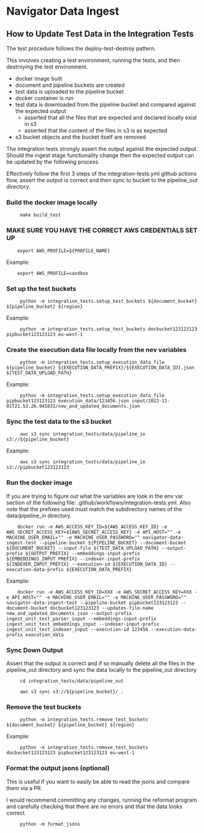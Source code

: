 # Navigator Data Ingest

## How to Update Test Data in the Integration Tests

The test procedure follows the deploy-test-destroy pattern.

This involves creating a test environment, running the tests, and then destroying the test environment.
- docker image built
- document and pipeline buckets are created
- test data is uploaded to the pipeline bucket
- docker container is run
- test data is downloaded from the pipeline bucket and compared against the expected output
  - asserted that all the files that are expected and declared locally exist in s3
  - asserted that the content of the files in s3 is as expected
- s3 bucket objects and the bucket itself are removed

The integration tests strongly assert the output against the expected output. Should the ingest stage functionality change then the expected output can be updated by the following process.

Effectively follow the first 3 steps of the integration-tests.yml github actions flow, assert the output is correct and then sync to bucket to the pipeline_out directory.

[//]: # (TODO: Build these steps into a bash script or something)

### Build the docker image locally

```shell
     make build_test
```

### MAKE SURE YOU HAVE THE CORRECT AWS CREDENTIALS SET UP

```shell
    export AWS_PROFILE=${PROFILE_NAME}
```

Example:

```shell
    export AWS_PROFILE=sandbox
```

### Set up the test buckets

```shell
     python -m integration_tests.setup_test_buckets ${document_bucket} ${pipeline_bucket} ${region}
```

Example:

```shell
     python -m integration_tests.setup_test_buckets docbucket123123123 pipbucket123123123 eu-west-1
```

### Create the execution data file locally from the nev variables

```shell
     python -m integration_tests.setup_execution_data_file ${pipeline_bucket} ${EXECUTION_DATA_PREFIX}/${EXECUTION_DATA_ID}.json ${TEST_DATA_UPLOAD_PATH}
```

Example:

```shell
     python -m integration_tests.setup_execution_data_file pipbucket123123123 execution_data/123456.json input/2022-11-01T21.53.26.945831/new_and_updated_documents.json
```

### Sync the test data to the s3 bucket

```shell
     aws s3 sync integration_tests/data/pipeline_in s3://${pipeline_bucket}
```

Example:

```shell
     aws s3 sync integration_tests/data/pipeline_in s3://pipbucket123123123
```

### Run the docker image

If you are trying to figure out what the variables are look in the env var section of the following file: .github/workflows/integration-tests.yml. Also note that the prefixes used must match the subdirectory names of the data/pipeline_in directory.

```shell
    docker run -e AWS_ACCESS_KEY_ID=${AWS_ACCESS_KEY_ID} -e AWS_SECRET_ACCESS_KEY=${AWS_SECRET_ACCESS_KEY} -e API_HOST="" -e MACHINE_USER_EMAIL="" -e MACHINE_USER_PASSWORD="" navigator-data-ingest-test --pipeline-bucket ${PIPELINE_BUCKET} --document-bucket ${DOCUMENT_BUCKET} --input-file ${TEST_DATA_UPLOAD_PATH} --output-prefix ${OUTPUT_PREFIX} --embeddings-input-prefix ${EMBEDDINGS_INPUT_PREFIX} --indexer-input-prefix ${INDEXER_INPUT_PREFIX} --execution-id ${EXECUTION_DATA_ID} --execution-data-prefix ${EXECUTION_DATA_PREFIX}
```

Example:

```shell
    docker run -e AWS_ACCESS_KEY_ID=XXX -e AWS_SECRET_ACCESS_KEY=XXX -e API_HOST="" -e MACHINE_USER_EMAIL="" -e MACHINE_USER_PASSWORD="" navigator-data-ingest-test --pipeline-bucket pipbucket123123123 --document-bucket docbucket123123123 --updates-file-name new_and_updated_documents.json --output-prefix ingest_unit_test_parser_input --embeddings-input-prefix ingest_unit_test_embeddings_input --indexer-input-prefix ingest_unit_test_indexer_input --execution-id 123456 --execution-data-prefix execution_data
```

### Sync Down Output

Assert that the output is correct and if so manually delete all the files in the pipeline_out directory and sync the data locally to the pipeline_out directory

```shell
     cd integration_tests/data/pipeline_out

     aws s3 sync s3://${pipeline_bucket}/ .
```

### Remove the test buckets

```shell
     python -m integration_tests.remove_test_buckets ${document_bucket} ${pipeline_bucket} ${region}
```

Example:

```shell
     python -m integration_tests.remove_test_buckets docbucket123123123 pipbucket123123123 eu-west-1
```

### Format the output jsons (optional)

This is useful if you want to easily be able to read the jsons and compare them via a PR.

I would recommend committing any changes, running the reformat program and carefully checking that there are no errors and that the data looks correct.

```shell
     python -m format_jsons
```